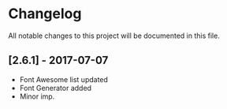 # Changelog
All notable changes to this project will be documented in this file.

## [2.6.1] - 2017-07-07

- Font Awesome list updated
- Font Generator added
- Minor imp.